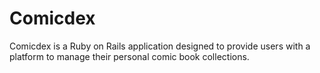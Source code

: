 # Comicdex

Comicdex is a Ruby on Rails application designed to provide users with a platform to manage their personal comic book
collections.
